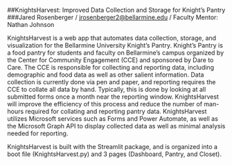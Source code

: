 ##KnightsHarvest: Improved Data Collection and Storage for Knight’s Pantry
###Jared Rosenberger / jrosenberger2@bellarmine.edu / Faculty Mentor: Nathan Johnson

KnightsHarvest is a web app that automates data collection, storage, and visualization for the Bellarmine University Knight’s Pantry. Knight’s Pantry is a food pantry for students and faculty on Bellarmine’s campus organized by the Center for Community Engagement (CCE) and sponsored by Dare to Care. The CCE is responsible for collecting and reporting data, including demographic and food data as well as other salient information. Data collection is currently done via pen and paper, and reporting requires the CCE to collate all data by hand. Typically, this is done by looking at all submitted forms once a month near the reporting window. KnightsHarvest will improve the efficiency of this process and reduce the number of man-hours required for collating and reporting pantry data. KnightsHarvest utilizes Microsoft services such as Forms and Power Automate, as well as the Microsoft Graph API to display collected data as well as minimal analysis needed for reporting.

KnightsHarvest is built with the Streamlit package, and is organized into a boot file (KnightsHarvest.py) and 3 pages (Dashboard, Pantry, and Closet).
